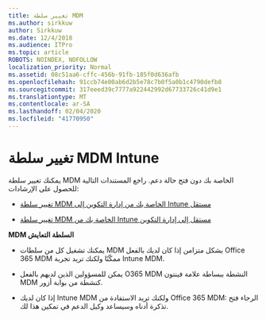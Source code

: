 ```yaml
---
title: تغيير سلطة MDM
ms.author: sirkkuw
author: Sirkkuw
ms.date: 12/4/2018
ms.audience: ITPro
ms.topic: article
ROBOTS: NOINDEX, NOFOLLOW
localization_priority: Normal
ms.assetid: 08c51aa6-cffc-456b-91fb-185f0d636afb
ms.openlocfilehash: 91ccb74e00ab6d2b5e78c7b0f5a0b1c4790defb8
ms.sourcegitcommit: 317eeed39c7777a922442992d67733726c41d9e1
ms.translationtype: MT
ms.contentlocale: ar-SA
ms.lasthandoff: 02/04/2020
ms.locfileid: "41770950"
---
```

# <a name="change-intune-mdm-authority"></a>تغيير سلطة MDM Intune

يمكنك تغيير سلطة MDM الخاصة بك دون فتح حالة دعم. راجع المستندات التالية للحصول على الإرشادات:
  
- [تغيير سلطة MDM الخاصة بك من إدارة التكوين إلى Intune مستقل](https://docs.microsoft.com/configmgr/mdm/deploy-use/migrate-change-mdm-authority)
    
- [تغيير سلطة MDM الخاصة بك من Intune مستقل إلى إدارة التكوين](https://docs.microsoft.com/configmgr/mdm/deploy-use/change-mdm-authority)
    
 **MDM السلطة التعايش**
  
- يمكنك تشغيل كل من سلطات MDM بشكل متزامن إذا كان لديك بالفعل Office 365 MDM ممكّنًا ولكنك تريد تجربة Intune MDM.
    
- يمكن للمسؤولين الذين لديهم بالفعل O365 MDM النشطة ببساطة علامة فينتون MDM كنشطة من بوابة أزور.
    
- إذا كان لديك Intune MDM ولكنك تريد الاستفادة من Office 365 MDM: الرجاء فتح تذكرة أدناه وسيساعد وكيل الدعم في تمكين هذا لك.
    

